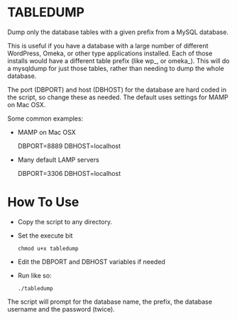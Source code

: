 # TABLEDUMP

Dump only the database tables with a given prefix from a MySQL database.

This is useful if you have a database with a large number of different WordPress, Omeka, or other type applications installed. Each of those installs would have a different table prefix (like wp_, or omeka_). This will do a mysqldump for just those tables, rather than needing to dump the whole database.

The port (DBPORT) and host (DBHOST) for the database are hard coded in the script, so change these as needed. The default uses settings for MAMP on Mac OSX.

Some common examples:

- MAMP on Mac OSX

  DBPORT=8889
  DBHOST=localhost

- Many default LAMP servers
  
  DBPORT=3306
  DBHOST=localhost


# How To Use

- Copy the script to any directory.
- Set the execute bit

  ```
  chmod u+x tabledump
  ```

- Edit the DBPORT and DBHOST variables if needed
- Run like so:
  
  ```
  ./tabledump
  ```

The script will prompt for the database name, the prefix, the database username and the password (twice).
